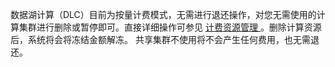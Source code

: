 数据湖计算（DLC）目前为按量计费模式，无需进行退还操作，对您无需使用的计算集群进行删除或暂停即可。直接详细操作可参见 [计费资源管理 ](https://cloud.tencent.com/document/product/1342/65691)。删除计算资源后，系统将会将冻结金额解冻。
共享集群不使用将不会产生任何费用，也无需退还。
